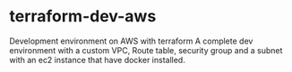 # terraform-dev-aws
Development environment on AWS with terraform
A complete dev environment with a custom VPC, Route table, security group and a subnet with an ec2 instance that have docker installed. 
